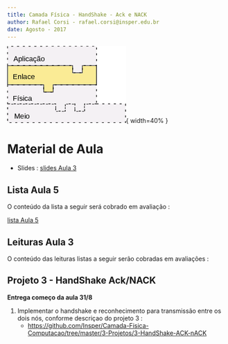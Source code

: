 ```yaml
---
title: Camada Física - HandShake - Ack e NACK
author: Rafael Corsi - rafael.corsi@insper.edu.br
date: Agosto - 2017
---
```


![Camada Atual](figs/etapaAtualPilhaEnlace.png){ width=40% }


# Material de Aula
- Slides : [slides Aula 3](https://github.com/Insper/Camada-Fisica-Computacao/blob/master/2-Aulas/5-HandShake-ACK-NACK/slides.pdf)

## Lista Aula 5

O conteúdo da lista a seguir será cobrado em avaliação :

[lista Aula 5](https://github.com/Insper/Camada-Fisica-Computacao/blob/master/2-Aulas/5-HandShake-ACK-NACK/LISTA.pdf)

## Leituras Aula 3

O conteúdo das leituras listas a seguir serão cobradas em avaliações :

## Projeto 3 - HandShake Ack/NACK

**Entrega começo da aula 31/8**

1. Implementar o handshake e reconhecimento para transmissão entre os dois nós, conforme descriçao do projeto 3 :
    - https://github.com/Insper/Camada-Fisica-Computacao/tree/master/3-Projetos/3-HandShake-ACK-nACK
